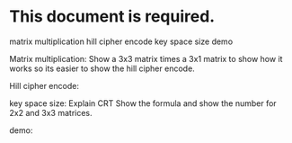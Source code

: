 # This document is required.

matrix multiplication
hill cipher encode
key space size
demo


Matrix multiplication:
Show a 3x3 matrix times a 3x1 matrix to show how it works so its easier to show the hill cipher encode.

Hill cipher encode:

key space size:
Explain CRT
Show the formula and show the number for 2x2 and 3x3 matrices.

demo:
